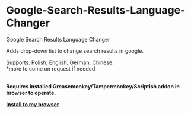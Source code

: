 # Google-Search-Results-Language-Changer
Google Search Results Language Changer

Adds drop-down list to change search results in google.

Supports: Polish, English, German, Chinese.
<br>*more to come on request if needed

<br><strong>
Requires installed Greasemonkey/Tampermonkey/Scriptish addon in browser to operate.

<p><a href="https://github.com/dwarfdurin/Google-Search-Results-Language-Changer/raw/master/Google_Search_Results_Language_Changer.user.js">Install to my browser</a></p></strong>
<br>
<a href="https://i.imgur.com/Y8J6OVA.png"><img src="https://i.imgur.com/Y8J6OVAm.png" alt="" /></a><br>
<a href="https://i.imgur.com/4fHRnY9.png"><img src="https://i.imgur.com/4fHRnY9m.png" alt="" /></a><br>
<a href="https://i.imgur.com/89jlsjD.png"><img src="https://i.imgur.com/89jlsjDm.png" alt="" /></a>
